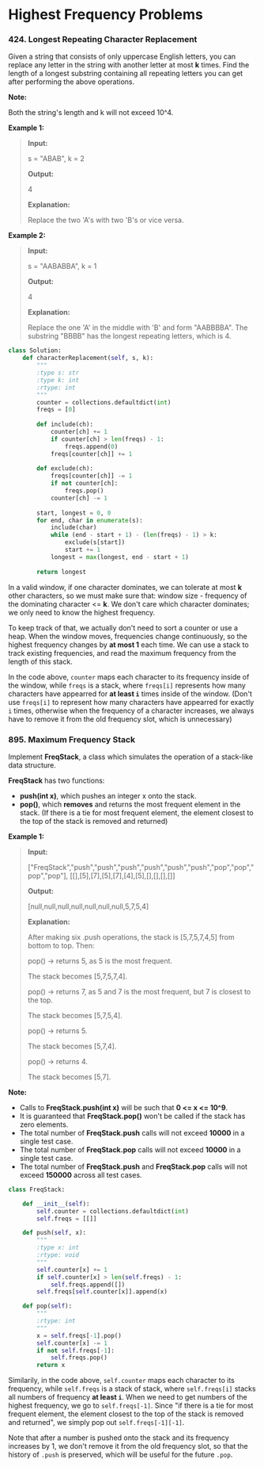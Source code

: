 # Highest Frequency Problems

### 424. Longest Repeating Character Replacement

Given a string that consists of only uppercase English letters, you can replace any letter in the string with another letter at most **k** times. Find the length of a longest substring containing all repeating letters you can get after performing the above operations.

**Note:**

Both the string's length and k will not exceed 10^4.

**Example 1:**

> **Input:**
> 
> s = "ABAB", k = 2
>
> **Output:**
> 
> 4
> 
> **Explanation:**
> 
> Replace the two 'A's with two 'B's or vice versa.

**Example 2:**

> **Input:**
>
> s = "AABABBA", k = 1
> 
> **Output:**
> 
> 4
> 
> **Explanation:**
> 
> Replace the one 'A' in the middle with 'B' and form "AABBBBA".
The substring "BBBB" has the longest repeating letters, which is 4.

```python
class Solution:
    def characterReplacement(self, s, k):
        """
        :type s: str
        :type k: int
        :rtype: int
        """
        counter = collections.defaultdict(int)
        freqs = [0]
        
        def include(ch):
            counter[ch] += 1
            if counter[ch] > len(freqs) - 1:
                freqs.append(0)
            freqs[counter[ch]] += 1
        
        def exclude(ch):
            freqs[counter[ch]] -= 1
            if not counter[ch]:
                freqs.pop()
            counter[ch] -= 1
        
        start, longest = 0, 0
        for end, char in enumerate(s):
            include(char)
            while (end - start + 1) - (len(freqs) - 1) > k:
                exclude(s[start])
                start += 1
            longest = max(longest, end - start + 1)
        
        return longest
```

In a valid window, if one character dominates, we can tolerate at most **k** other characters, so we must make sure that: window size - frequency of the dominating character <= **k**. We don't care which character dominates; we only need to know the highest frequency.

To keep track of that, we actually don't need to sort a counter or use a heap. When the window moves, frequencies change continuously, so the highest frequency changes by **at most 1** each time. We can use a stack to track existing frequencies, and read the maximum frequency from the length of this stack.

In the code above, `counter` maps each character to its frequency inside of the window, while `freqs` is a stack, where `freqs[i]` represents how many characters have appearred for **at least `i`** times inside of the window. (Don't use `freqs[i]` to represent how many characters have appearred for exactly `i` times, otherwise when the frequency of a character increases, we always have to remove it from the old frequency slot, which is unnecessary)

### 895. Maximum Frequency Stack

Implement **FreqStack**, a class which simulates the operation of a stack-like data structure.

**FreqStack** has two functions:

- **push(int x)**, which pushes an integer x onto the stack.
- **pop()**, which **removes** and returns the most frequent element in the stack. (If there is a tie for most frequent element, the element closest to the top of the stack is removed and returned)
 

**Example 1:**

> **Input:**
> 
> ["FreqStack","push","push","push","push","push","push","pop","pop","pop","pop"],
[[],[5],[7],[5],[7],[4],[5],[],[],[],[]]
> 
> **Output:** 
> 
> [null,null,null,null,null,null,null,5,7,5,4]
> 
> **Explanation:**
> 
> After making six .push operations, the stack is [5,7,5,7,4,5] from bottom to top.  Then:
> 
> pop() -> returns 5, as 5 is the most frequent.
> 
> The stack becomes [5,7,5,7,4].
> 
> pop() -> returns 7, as 5 and 7 is the most frequent, but 7 is closest to the top.
> 
> The stack becomes [5,7,5,4].
> 
> pop() -> returns 5.
> 
> The stack becomes [5,7,4].
> 
> pop() -> returns 4.
> 
> The stack becomes [5,7].
 

**Note:**

- Calls to **FreqStack.push(int x)** will be such that **0 <= x <= 10^9**.
- It is guaranteed that **FreqStack.pop()** won't be called if the stack has zero elements.
- The total number of **FreqStack.push** calls will not exceed **10000** in a single test case.
- The total number of **FreqStack.pop** calls will not exceed **10000** in a single test case.
- The total number of **FreqStack.push** and **FreqStack.pop** calls will not exceed **150000** across all test cases.

```python
class FreqStack:

    def __init__(self):
        self.counter = collections.defaultdict(int)
        self.freqs = [[]]

    def push(self, x):
        """
        :type x: int
        :rtype: void
        """
        self.counter[x] += 1
        if self.counter[x] > len(self.freqs) - 1:
            self.freqs.append([])
        self.freqs[self.counter[x]].append(x)

    def pop(self):
        """
        :rtype: int
        """
        x = self.freqs[-1].pop()
        self.counter[x] -= 1
        if not self.freqs[-1]:
            self.freqs.pop()
        return x
```

Similarily, in the code above, `self.counter` maps each character to its frequency, while `self.freqs` is a stack of stack, where `self.freqs[i]` stacks all numbers of frequency **at least `i`**. When we need to get numbers of the highest frequency, we go to `self.freqs[-1]`. Since "if there is a tie for most frequent element, the element closest to the top of the stack is removed and returned", we simply pop out `self.freqs[-1][-1]`.

Note that after a number is pushed onto the stack and its frequency increases by 1, we don't remove it from the old frequency slot, so that the history of `.push` is preserved, which will be useful for the future `.pop`.